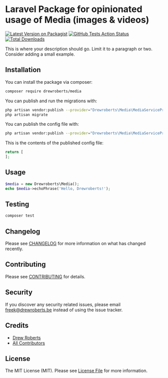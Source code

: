 # Laravel Package for opinionated usage of Media (images & videos)

[![Latest Version on Packagist](https://img.shields.io/packagist/v/drewroberts/media.svg?style=flat-square)](https://packagist.org/packages/drewroberts/media)
[![GitHub Tests Action Status](https://img.shields.io/github/workflow/status/drewroberts/media/run-tests?label=tests)](https://github.com/drewroberts/media/actions?query=workflow%3Arun-tests+branch%3Amaster)
[![Total Downloads](https://img.shields.io/packagist/dt/drewroberts/media.svg?style=flat-square)](https://packagist.org/packages/drewroberts/media)


This is where your description should go. Limit it to a paragraph or two. Consider adding a small example.

## Installation

You can install the package via composer:

```bash
composer require drewroberts/media
```

You can publish and run the migrations with:

```bash
php artisan vendor:publish --provider="Drewroberts\Media\MediaServiceProvider" --tag="migrations"
php artisan migrate
```

You can publish the config file with:
```bash
php artisan vendor:publish --provider="Drewroberts\Media\MediaServiceProvider" --tag="config"
```

This is the contents of the published config file:

```php
return [
];
```

## Usage

``` php
$media = new Drewroberts\Media();
echo $media->echoPhrase('Hello, Drewroberts!');
```

## Testing

``` bash
composer test
```

## Changelog

Please see [CHANGELOG](CHANGELOG.md) for more information on what has changed recently.

## Contributing

Please see [CONTRIBUTING](CONTRIBUTING.md) for details.

## Security

If you discover any security related issues, please email freek@drewroberts.be instead of using the issue tracker.

## Credits

- [Drew Roberts](https://github.com/DrewRoberts)
- [All Contributors](../../contributors)

## License

The MIT License (MIT). Please see [License File](LICENSE.md) for more information.
